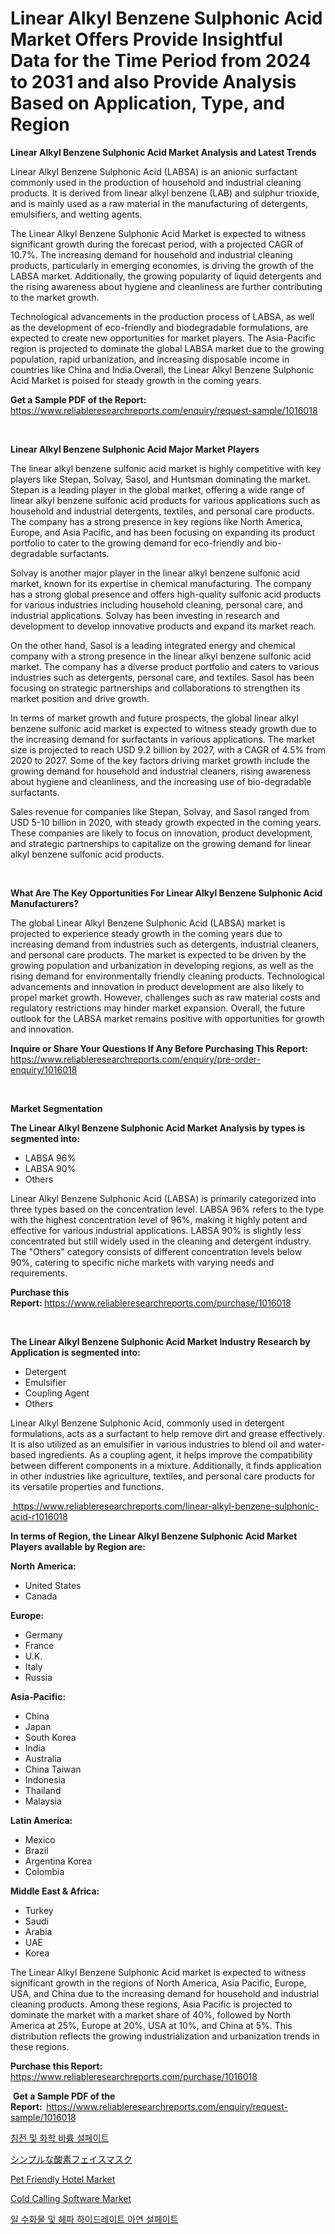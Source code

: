 <p><h1>Linear Alkyl Benzene Sulphonic Acid Market Offers Provide Insightful Data for the Time Period from 2024 to 2031 and also Provide Analysis Based on Application, Type, and Region</h1></p><p><strong>Linear Alkyl Benzene Sulphonic Acid Market Analysis and Latest Trends</strong></p>
<p><p>Linear Alkyl Benzene Sulphonic Acid (LABSA) is an anionic surfactant commonly used in the production of household and industrial cleaning products. It is derived from linear alkyl benzene (LAB) and sulphur trioxide, and is mainly used as a raw material in the manufacturing of detergents, emulsifiers, and wetting agents.</p><p>The Linear Alkyl Benzene Sulphonic Acid Market is expected to witness significant growth during the forecast period, with a projected CAGR of 10.7%. The increasing demand for household and industrial cleaning products, particularly in emerging economies, is driving the growth of the LABSA market. Additionally, the growing popularity of liquid detergents and the rising awareness about hygiene and cleanliness are further contributing to the market growth.</p><p>Technological advancements in the production process of LABSA, as well as the development of eco-friendly and biodegradable formulations, are expected to create new opportunities for market players. The Asia-Pacific region is projected to dominate the global LABSA market due to the growing population, rapid urbanization, and increasing disposable income in countries like China and India.Overall, the Linear Alkyl Benzene Sulphonic Acid Market is poised for steady growth in the coming years.</p></p>
<p><strong>Get a Sample PDF of the Report:&nbsp;</strong> <a href="https://www.reliableresearchreports.com/enquiry/request-sample/1016018">https://www.reliableresearchreports.com/enquiry/request-sample/1016018</a></p>
<p>&nbsp;</p>
<p><strong>Linear Alkyl Benzene Sulphonic Acid Major Market Players</strong></p>
<p><p>The linear alkyl benzene sulfonic acid market is highly competitive with key players like Stepan, Solvay, Sasol, and Huntsman dominating the market. Stepan is a leading player in the global market, offering a wide range of linear alkyl benzene sulfonic acid products for various applications such as household and industrial detergents, textiles, and personal care products. The company has a strong presence in key regions like North America, Europe, and Asia Pacific, and has been focusing on expanding its product portfolio to cater to the growing demand for eco-friendly and bio-degradable surfactants.</p><p>Solvay is another major player in the linear alkyl benzene sulfonic acid market, known for its expertise in chemical manufacturing. The company has a strong global presence and offers high-quality sulfonic acid products for various industries including household cleaning, personal care, and industrial applications. Solvay has been investing in research and development to develop innovative products and expand its market reach.</p><p>On the other hand, Sasol is a leading integrated energy and chemical company with a strong presence in the linear alkyl benzene sulfonic acid market. The company has a diverse product portfolio and caters to various industries such as detergents, personal care, and textiles. Sasol has been focusing on strategic partnerships and collaborations to strengthen its market position and drive growth.</p><p>In terms of market growth and future prospects, the global linear alkyl benzene sulfonic acid market is expected to witness steady growth due to the increasing demand for surfactants in various applications. The market size is projected to reach USD 9.2 billion by 2027, with a CAGR of 4.5% from 2020 to 2027. Some of the key factors driving market growth include the growing demand for household and industrial cleaners, rising awareness about hygiene and cleanliness, and the increasing use of bio-degradable surfactants.</p><p>Sales revenue for companies like Stepan, Solvay, and Sasol ranged from USD 5-10 billion in 2020, with steady growth expected in the coming years. These companies are likely to focus on innovation, product development, and strategic partnerships to capitalize on the growing demand for linear alkyl benzene sulfonic acid products.</p></p>
<p>&nbsp;</p>
<p><strong>What Are The Key Opportunities For Linear Alkyl Benzene Sulphonic Acid Manufacturers?</strong></p>
<p><p>The global Linear Alkyl Benzene Sulphonic Acid (LABSA) market is projected to experience steady growth in the coming years due to increasing demand from industries such as detergents, industrial cleaners, and personal care products. The market is expected to be driven by the growing population and urbanization in developing regions, as well as the rising demand for environmentally friendly cleaning products. Technological advancements and innovation in product development are also likely to propel market growth. However, challenges such as raw material costs and regulatory restrictions may hinder market expansion. Overall, the future outlook for the LABSA market remains positive with opportunities for growth and innovation.</p></p>
<p><strong>Inquire or Share Your Questions If Any Before Purchasing This Report:</strong> <a href="https://www.reliableresearchreports.com/enquiry/pre-order-enquiry/1016018">https://www.reliableresearchreports.com/enquiry/pre-order-enquiry/1016018</a></p>
<p>&nbsp;</p>
<p><strong>Market Segmentation</strong></p>
<p><strong>The Linear Alkyl Benzene Sulphonic Acid Market Analysis by types is segmented into:</strong></p>
<p><ul><li>LABSA 96%</li><li>LABSA 90%</li><li>Others</li></ul></p>
<p><p>Linear Alkyl Benzene Sulphonic Acid (LABSA) is primarily categorized into three types based on the concentration level. LABSA 96% refers to the type with the highest concentration level of 96%, making it highly potent and effective for various industrial applications. LABSA 90% is slightly less concentrated but still widely used in the cleaning and detergent industry. The "Others" category consists of different concentration levels below 90%, catering to specific niche markets with varying needs and requirements.</p></p>
<p><strong>Purchase this Report:&nbsp;</strong><a href="https://www.reliableresearchreports.com/purchase/1016018">https://www.reliableresearchreports.com/purchase/1016018</a></p>
<p>&nbsp;</p>
<p><strong>The Linear Alkyl Benzene Sulphonic Acid Market Industry Research by Application is segmented into:</strong></p>
<p><ul><li>Detergent</li><li>Emulsifier</li><li>Coupling Agent</li><li>Others</li></ul></p>
<p><p>Linear Alkyl Benzene Sulphonic Acid, commonly used in detergent formulations, acts as a surfactant to help remove dirt and grease effectively. It is also utilized as an emulsifier in various industries to blend oil and water-based ingredients. As a coupling agent, it helps improve the compatibility between different components in a mixture. Additionally, it finds application in other industries like agriculture, textiles, and personal care products for its versatile properties and functions.</p></p>
<p><a href="https://www.reliableresearchreports.com/linear-alkyl-benzene-sulphonic-acid-r1016018">&nbsp;https://www.reliableresearchreports.com/linear-alkyl-benzene-sulphonic-acid-r1016018</a></p>
<p><strong>In terms of Region, the Linear Alkyl Benzene Sulphonic Acid Market Players available by Region are:</strong></p>
<p>
    <p> <strong> North America: </strong>
        <ul>
            <li>United States</li>
            <li>Canada</li>
        </ul>
        </p> 
    <p> <strong> Europe: </strong>
        <ul>
            <li>Germany</li>
            <li>France</li>
            <li>U.K.</li>
            <li>Italy</li>
            <li>Russia</li>
        </ul>
        </p> 
    <p> <strong> Asia-Pacific: </strong>
        <ul>
            <li>China</li>
            <li>Japan</li>
            <li>South Korea</li>
            <li>India</li>
            <li>Australia</li>
            <li>China Taiwan</li>
            <li>Indonesia</li>
            <li>Thailand</li>
            <li>Malaysia</li>
        </ul>
        </p> 
    <p> <strong> Latin America: </strong>
        <ul>
            <li>Mexico</li>
            <li>Brazil</li>
            <li>Argentina Korea</li>
            <li>Colombia</li>
        </ul>
        </p> 
    <p> <strong> Middle East & Africa: </strong>
        <ul>
            <li>Turkey</li>
            <li>Saudi</li>
            <li>Arabia</li>
            <li>UAE</li>
            <li>Korea</li>
        </ul>
    </p>
    </p>
<p><p>The Linear Alkyl Benzene Sulphonic Acid market is expected to witness significant growth in the regions of North America, Asia Pacific, Europe, USA, and China due to the increasing demand for household and industrial cleaning products. Among these regions, Asia Pacific is projected to dominate the market with a market share of 40%, followed by North America at 25%, Europe at 20%, USA at 10%, and China at 5%. This distribution reflects the growing industrialization and urbanization trends in these regions.</p></p>
<p><strong>Purchase this Report: </strong><a href="https://www.reliableresearchreports.com/purchase/1016018">https://www.reliableresearchreports.com/purchase/1016018</a></p>
<p>&nbsp;<strong>Get a Sample PDF of the Report:&nbsp;&nbsp;</strong><a href="https://www.reliableresearchreports.com/enquiry/request-sample/1016018">https://www.reliableresearchreports.com/enquiry/request-sample/1016018</a></p>
<p><strong></strong></p>
<p><p><a href="https://github.com/milikokao84/Market-Research-Report-List-1/blob/main/2278510129962.md">침전 및 화학 바륨 설페이트</a></p><p><a href="https://github.com/LizaHeller2023/Market-Research-Report-List-1/blob/main/4601217112008.md">シンプルな酸素フェイスマスク</a></p><p><a href="https://github.com/josesg55/Market-Research-Report-List-3/blob/main/pet-friendly-hotel-market.md">Pet Friendly Hotel Market</a></p><p><a href="https://github.com/mancsybtousav/Market-Research-Report-List-3/blob/main/cold-calling-software-market.md">Cold Calling Software Market</a></p><p><a href="https://github.com/emakpiahsopiah/Market-Research-Report-List-1/blob/main/6686164129963.md">일 수화물 및 헤파 하이드레이트 아연 설페이트</a></p></p>